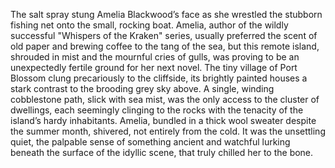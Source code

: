 The salt spray stung Amelia Blackwood’s face as she wrestled the stubborn fishing net onto the small, rocking boat.  Amelia, author of the wildly successful "Whispers of the Kraken" series, usually preferred the scent of old paper and brewing coffee to the tang of the sea, but this remote island, shrouded in mist and the mournful cries of gulls, was proving to be an unexpectedly fertile ground for her next novel.  The tiny village of Port Blossom clung precariously to the cliffside, its brightly painted houses a stark contrast to the brooding grey sky above.  A single, winding cobblestone path, slick with sea mist, was the only access to the cluster of dwellings, each seemingly clinging to the rocks with the tenacity of the island’s hardy inhabitants.  Amelia, bundled in a thick wool sweater despite the summer month, shivered, not entirely from the cold.  It was the unsettling quiet, the palpable sense of something ancient and watchful lurking beneath the surface of the idyllic scene, that truly chilled her to the bone.
